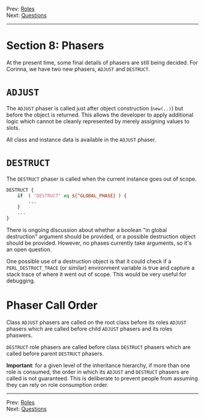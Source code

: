 Prev: [Roles](roles.md)   
Next: [Questions](questions.md)

---

# Section 8: Phasers

At the present time, some final details of phasers are still being decided.
For Corinna, we have two new phasers, `ADJUST` and `DESTRUCT`.

# `ADJUST`

The `ADJUST` phaser is called just after object construction (`new(..)`) but
before the object is returned. This allows the developer to apply additional
logic which cannot be cleanly represented by merely assigning values to slots.

All class and instance data is available in the `ADJUST` phaser.

#  `DESTRUCT`

The `DESTRUCT` phaser is called when the current instance goes out of scope.

```perl
DESTRUCT {
    if  ( 'DESTRUCT' eq ${^GLOBAL_PHASE} ) {
        ...
    }
    ...
}
```

There is ongoing discussion about whether a boolean "in global destruction"
argument should be provided, or a possible destruction object should be
provided. However, no phases currently take arguments, so it's an open
question.

One possible use of a destruction object is that it could check if a
`PERL_DESTRUCT_TRACE` (or similar)  environment variable is true and capture a
stack trace of where it went out of scope. This would be very useful for
debugging.

# Phaser Call Order

Class `ADJUST` phasers are called on the root class before its roles `ADJUST`
phasers which are called before child `ADJUST` phasers and its roles phaswers.

`DESTRUCT` role phasers are called before class `DESTRUCT` phasers which are
called before parent `DESTRUCT` phasers.

**Important**: for a given level of the inheritance hierarchy, if more than
one role is consumed, the order in which its `ADJUST` and `DESTRUCT` phasers
are called is not guaranteed. This is deliberate to prevent people from
assuming they can rely on role consumption order.


---

Prev: [Roles](roles.md)   
Next: [Questions](questions.md)
